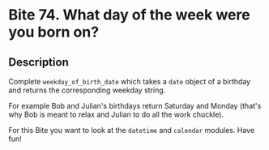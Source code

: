 # Bite 74. What day of the week were you born on?

## Description

Complete `weekday_of_birth_date` which takes a `date` object of a birthday and returns the corresponding weekday string.

For example Bob and Julian's birthdays return Saturday and Monday (that's why Bob is meant to relax and Julian to do all the work chuckle).

For this Bite you want to look at the `datetime` and `calendar` modules. Have fun!
